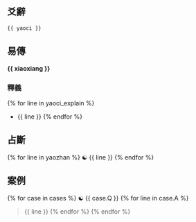 ## 爻辭
    {{ yaoci }}

## 易傳
**{{ xiaoxiang }}**

### 釋義
{% for line in yaoci_explain %}
* {{ line }}
{% endfor %}
## 占斷
{% for line in yaozhan %}
☯ {{ line }}
{% endfor %}
## 案例
{% for case in cases %}
☯ {{ case.Q }}
{% for line in case.A %}
> {{ line }}
{% endfor %}
{% endfor %}
